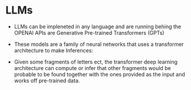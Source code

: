 # LLMs

- LLMs can be impleneted in any language and are running behing the OPENAI APIs are Generative Pre-trained Transformers (GPTs)

- These models are a family of neural networks that uses a transformer architecture to make Inferences:

- Given some fragments of letters ect, the transformer deep learning architecture can compute or infer that other fragments would be probable to be found together with the ones provided as the input and works off pre-trained data.
